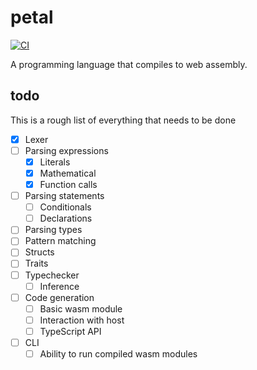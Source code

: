 # petal

[![CI](https://github.com/coffee-cup/petal/actions/workflows/ci.yml/badge.svg)](https://github.com/coffee-cup/petal/actions/workflows/ci.yml)

A programming language that compiles to web assembly.

## todo

This is a rough list of everything that needs to be done

- [x] Lexer
- [ ] Parsing expressions
  - [x] Literals
  - [x] Mathematical
  - [x] Function calls
- [ ] Parsing statements
  - [ ] Conditionals
  - [ ] Declarations
- [ ] Parsing types
- [ ] Pattern matching
- [ ] Structs
- [ ] Traits
- [ ] Typechecker
  - [ ] Inference
- [ ] Code generation
  - [ ] Basic wasm module
  - [ ] Interaction with host
  - [ ] TypeScript API
- [ ] CLI
  - [ ] Ability to run compiled wasm modules

